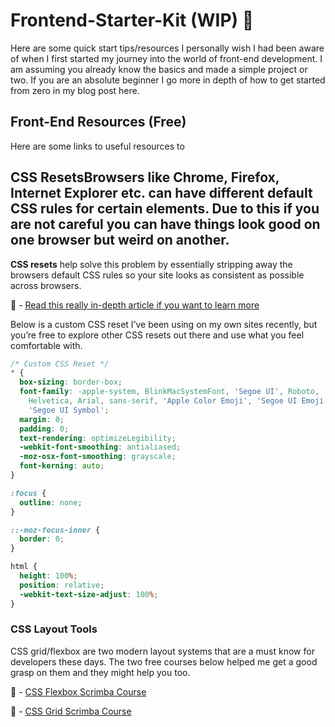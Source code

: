 # Frontend-Starter-Kit (WIP) 🚀 
Here are some quick start tips/resources I personally wish I had been aware of when I first started my journey into the world of front-end development. I am assuming you already know the basics and made a simple project or two. If you are an absolute beginner I go more in depth of how to get started from zero in my blog post here.

## Front-End Resources (Free)
Here are some links to useful resources to 

## CSS ResetsBrowsers like Chrome, Firefox, Internet Explorer etc. can have different default CSS rules for certain elements. Due to this if you are not careful you can have things look good on one browser but weird on another. 

**CSS resets** help solve this problem by essentially stripping away the browsers default CSS rules so your site looks as consistent as possible across browsers. 

🔗 - [Read this really in-depth article if you want to learn more](https://medium.com/@riittagirl/a-tale-of-css-resets-and-everything-you-need-to-know-about-them-781849d9b7f2)

Below is a custom CSS reset I’ve been using on my own sites recently, but you’re free to explore other CSS resets out there and use what you feel comfortable with.
```css
/* Custom CSS Reset */
* {
  box-sizing: border-box;
  font-family: -apple-system, BlinkMacSystemFont, 'Segoe UI', Roboto,
    Helvetica, Arial, sans-serif, 'Apple Color Emoji', 'Segoe UI Emoji',
    'Segoe UI Symbol';
  margin: 0;
  padding: 0;
  text-rendering: optimizeLegibility;
  -webkit-font-smoothing: antialiased;
  -moz-osx-font-smoothing: grayscale;
  font-kerning: auto;
}

:focus {
  outline: none;
}

::-moz-focus-inner {
  border: 0;
}

html {
  height: 100%;
  position: relative;
  -webkit-text-size-adjust: 100%;
}
```
### CSS Layout Tools
CSS grid/flexbox are two modern layout systems that are a must know for developers these days. The two free courses below helped me get a good grasp on them and they might help you too.

🔗 - [CSS Flexbox Scrimba Course](https://scrimba.com/g/gR8PTE?utm_source=dev.to&utm_medium=referral&utm_campaign=gR8PTE_grid_vs_flexbox)

🔗 - [CSS Grid Scrimba Course](https://scrimba.com/g/gR8PTE?utm_source=dev.to&utm_medium=referral&utm_campaign=gR8PTE_grid_vs_flexbox)
